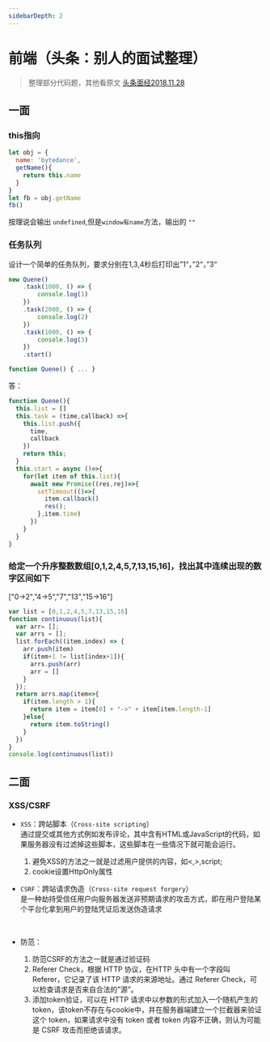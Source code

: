```yaml
---
sidebarDepth: 2
---
```

# 前端（头条：别人的面试整理）

>整理部分代码题，其他看原文 [头条面经2018.11.28](https://segmentfault.com/a/1190000018025701)
## 一面
### this指向
```js
let obj = {
  name: 'bytedance',
  getName(){
    return this.name
  } 
}
let fb = obj.getName
fb()
```
按理说会输出 `undefined`,但是`window有name`方法，输出的 `""`
### 任务队列
设计一个简单的任务队列，要求分别在1,3,4秒后打印出”1“，”2“，”3“
```js
new Quene()
    .task(1000, () => {
        console.log(1)
    })
    .task(2000, () => {
        console.log(2)
    })
    .task(1000, () => {
        console.log(3)
    })
    .start()

function Quene() { ... }
```
答：
```js
function Quene(){
  this.list = []
  this.task = (time,callback) =>{
    this.list.push({
      time,
      callback
    })
    return this;
  }
  this.start = async ()=>{
    for(let item of this.list){
      await new Promise((res,rej)=>{
        setTimeout(()=>{
          item.callback()
          res();
        },item.time)
      })
    }
  }
}
```
### 给定一个升序整数数组[0,1,2,4,5,7,13,15,16]，找出其中连续出现的数字区间如下
["0->2",”4->5“,"7","13","15->16"]

```js
var list = [0,1,2,4,5,7,13,15,16]
function continuous(list){
  var arr= [];
  var arrs = [];
  list.forEach((item,index) => {
    arr.push(item)
    if(item+1 != list[index+1]){
      arrs.push(arr)
      arr = []
    }
  });
  return arrs.map(item=>{
    if(item.length > 1){
      return item = item[0] + "->" + item[item.length-1]
    }else{
      return item.toString()
    }
  })
}
console.log(continuous(list))
```

## 二面
### XSS/CSRF
* `XSS`：跨站脚本（`Cross-site scripting`）<br>
通过提交或其他方式例如发布评论，其中含有HTML或JavaScript的代码，如果服务器没有过滤掉这些脚本，这些脚本在一些情况下就可能会运行。

  1. 避免XSS的方法之一就是过滤用户提供的内容，如<,>,script;<br>
  2. cookie设置HttpOnly属性

* `CSRF`：跨站请求伪造（`Cross-site request forgery`）<br>
是一种劫持受信任用户向服务器发送非预期请求的攻击方式，即在用户登陆某个平台化拿到用户的登陆凭证后发送伪造请求
<br>

* 防范：<br>
  1. 防范CSRF的方法之一就是通过验证码<br>
  2. Referer Check，根据 HTTP 协议，在HTTP 头中有一个字段叫 Referer，它记录了该 HTTP 请求的来源地址。通过 Referer Check，可以检查请求是否来自合法的”源”。<br>
  3. 添加token验证，可以在 HTTP 请求中以参数的形式加入一个随机产生的token，该token不存在与cookie中，并在服务器端建立一个拦截器来验证这个 token，如果请求中没有 token 或者 token 内容不正确，则认为可能是 CSRF 攻击而拒绝该请求。

  <comment />